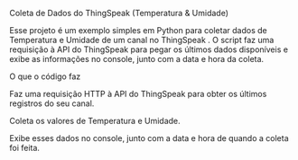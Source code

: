 Coleta de Dados do ThingSpeak (Temperatura & Umidade)

Esse projeto é um exemplo simples em Python para coletar dados de Temperatura e Umidade de um canal no ThingSpeak
. O script faz uma requisição à API do ThingSpeak para pegar os últimos dados disponíveis e exibe as informações no console, junto com a data e hora da coleta.

O que o código faz

Faz uma requisição HTTP à API do ThingSpeak para obter os últimos registros do seu canal.

Coleta os valores de Temperatura e Umidade.

Exibe esses dados no console, junto com a data e hora de quando a coleta foi feita.
